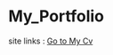 # My_Portfolio

site links : <a href="https://saeyd-jamal.github.io/My_Portfolio/" target="_blank">Go to My Cv</a>
	
